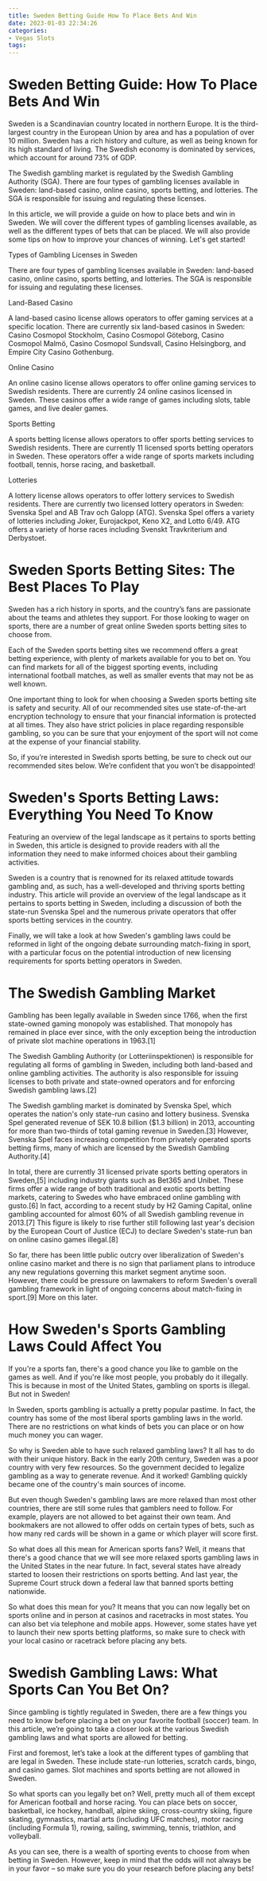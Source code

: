 ```yaml
---
title: Sweden Betting Guide How To Place Bets And Win
date: 2023-01-03 22:34:26
categories:
- Vegas Slots
tags:
---
```



#  Sweden Betting Guide: How To Place Bets And Win

Sweden is a Scandinavian country located in northern Europe. It is the third-largest country in the European Union by area and has a population of over 10 million. Sweden has a rich history and culture, as well as being known for its high standard of living. The Swedish economy is dominated by services, which account for around 73% of GDP.

The Swedish gambling market is regulated by the Swedish Gambling Authority (SGA). There are four types of gambling licenses available in Sweden: land-based casino, online casino, sports betting, and lotteries. The SGA is responsible for issuing and regulating these licenses.

In this article, we will provide a guide on how to place bets and win in Sweden. We will cover the different types of gambling licenses available, as well as the different types of bets that can be placed. We will also provide some tips on how to improve your chances of winning. Let's get started!

Types of Gambling Licenses in Sweden

There are four types of gambling licenses available in Sweden: land-based casino, online casino, sports betting, and lotteries. The SGA is responsible for issuing and regulating these licenses.

Land-Based Casino

A land-based casino license allows operators to offer gaming services at a specific location. There are currently six land-based casinos in Sweden: Casino Cosmopol Stockholm, Casino Cosmopol Göteborg, Casino Cosmopol Malmö, Casino Cosmopol Sundsvall, Casino Helsingborg, and Empire City Casino Gothenburg.

Online Casino

An online casino license allows operators to offer online gaming services to Swedish residents. There are currently 24 online casinos licensed in Sweden. These casinos offer a wide range of games including slots, table games, and live dealer games.

Sports Betting

A sports betting license allows operators to offer sports betting services to Swedish residents. There are currently 11 licensed sports betting operators in Sweden. These operators offer a wide range of sports markets including football, tennis, horse racing, and basketball.

Lotteries

A lottery license allows operators to offer lottery services to Swedish residents. There are currently two licensed lottery operators in Sweden: Svenska Spel and AB Trav och Galopp (ATG). Svenska Spel offers a variety of lotteries including Joker, Eurojackpot, Keno X2, and Lotto 6/49. ATG offers a variety of horse races including Svenskt Travkriterium and Derbystoet.

#  Sweden Sports Betting Sites: The Best Places To Play

 Sweden has a rich history in sports, and the country’s fans are passionate about the teams and athletes they support. For those looking to wager on sports, there are a number of great online Sweden sports betting sites to choose from.

Each of the Sweden sports betting sites we recommend offers a great betting experience, with plenty of markets available for you to bet on. You can find markets for all of the biggest sporting events, including international football matches, as well as smaller events that may not be as well known.

One important thing to look for when choosing a Sweden sports betting site is safety and security. All of our recommended sites use state-of-the-art encryption technology to ensure that your financial information is protected at all times. They also have strict policies in place regarding responsible gambling, so you can be sure that your enjoyment of the sport will not come at the expense of your financial stability.

So, if you’re interested in Swedish sports betting, be sure to check out our recommended sites below. We’re confident that you won’t be disappointed!

#  Sweden's Sports Betting Laws: Everything You Need To Know

Featuring an overview of the legal landscape as it pertains to sports betting in Sweden, this article is designed to provide readers with all the information they need to make informed choices about their gambling activities.

Sweden is a country that is renowned for its relaxed attitude towards gambling and, as such, has a well-developed and thriving sports betting industry. This article will provide an overview of the legal landscape as it pertains to sports betting in Sweden, including a discussion of both the state-run Svenska Spel and the numerous private operators that offer sports betting services in the country.

Finally, we will take a look at how Sweden's gambling laws could be reformed in light of the ongoing debate surrounding match-fixing in sport, with a particular focus on the potential introduction of new licensing requirements for sports betting operators in Sweden.

# The Swedish Gambling Market

Gambling has been legally available in Sweden since 1766, when the first state-owned gaming monopoly was established. That monopoly has remained in place ever since, with the only exception being the introduction of private slot machine operations in 1963.[1]

The Swedish Gambling Authority (or Lotteriinspektionen) is responsible for regulating all forms of gambling in Sweden, including both land-based and online gambling activities. The authority is also responsible for issuing licenses to both private and state-owned operators and for enforcing Swedish gambling laws.[2]

The Swedish gambling market is dominated by Svenska Spel, which operates the nation's only state-run casino and lottery business. Svenska Spel generated revenue of SEK 10.8 billion ($1.3 billion) in 2013, accounting for more than two-thirds of total gaming revenue in Sweden.[3] However, Svenska Spel faces increasing competition from privately operated sports betting firms, many of which are licensed by the Swedish Gambling Authority.[4]

In total, there are currently 31 licensed private sports betting operators in Sweden,[5] including industry giants such as Bet365 and Unibet. These firms offer a wide range of both traditional and exotic sports betting markets, catering to Swedes who have embraced online gambling with gusto.[6] In fact, according to a recent study by H2 Gaming Capital, online gambling accounted for almost 60% of all Swedish gambling revenue in 2013.[7] This figure is likely to rise further still following last year's decision by the European Court of Justice (ECJ) to declare Sweden's state-run ban on online casino games illegal.[8]

So far, there has been little public outcry over liberalization of Sweden's online casino market and there is no sign that parliament plans to introduce any new regulations governing this market segment anytime soon. However, there could be pressure on lawmakers to reform Sweden's overall gambling framework in light of ongoing concerns about match-fixing in sport.[9] More on this later.

#  How Sweden's Sports Gambling Laws Could Affect You

If you're a sports fan, there's a good chance you like to gamble on the games as well. And if you're like most people, you probably do it illegally. This is because in most of the United States, gambling on sports is illegal. But not in Sweden!

In Sweden, sports gambling is actually a pretty popular pastime. In fact, the country has some of the most liberal sports gambling laws in the world. There are no restrictions on what kinds of bets you can place or on how much money you can wager.

So why is Sweden able to have such relaxed gambling laws? It all has to do with their unique history. Back in the early 20th century, Sweden was a poor country with very few resources. So the government decided to legalize gambling as a way to generate revenue. And it worked! Gambling quickly became one of the country's main sources of income.

But even though Sweden's gambling laws are more relaxed than most other countries, there are still some rules that gamblers need to follow. For example, players are not allowed to bet against their own team. And bookmakers are not allowed to offer odds on certain types of bets, such as how many red cards will be shown in a game or which player will score first.

So what does all this mean for American sports fans? Well, it means that there's a good chance that we will see more relaxed sports gambling laws in the United States in the near future. In fact, several states have already started to loosen their restrictions on sports betting. And last year, the Supreme Court struck down a federal law that banned sports betting nationwide.

So what does this mean for you? It means that you can now legally bet on sports online and in person at casinos and racetracks in most states. You can also bet via telephone and mobile apps. However, some states have yet to launch their new sports betting platforms, so make sure to check with your local casino or racetrack before placing any bets.

#  Swedish Gambling Laws: What Sports Can You Bet On?

Since gambling is tightly regulated in Sweden, there are a few things you need to know before placing a bet on your favorite football (soccer) team. In this article, we’re going to take a closer look at the various Swedish gambling laws and what sports are allowed for betting.

First and foremost, let’s take a look at the different types of gambling that are legal in Sweden. These include state-run lotteries, scratch cards, bingo, and casino games. Slot machines and sports betting are not allowed in Sweden.

So what sports can you legally bet on? Well, pretty much all of them except for American football and horse racing. You can place bets on soccer, basketball, ice hockey, handball, alpine skiing, cross-country skiing, figure skating, gymnastics, martial arts (including UFC matches), motor racing (including Formula 1), rowing, sailing, swimming, tennis, triathlon, and volleyball.

As you can see, there is a wealth of sporting events to choose from when betting in Sweden. However, keep in mind that the odds will not always be in your favor – so make sure you do your research before placing any bets!